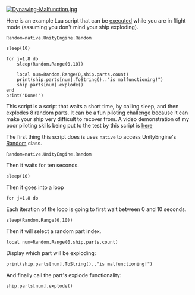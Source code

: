 [![Dynawing-Malfunction.jpg](https://i.postimg.cc/5ygzNTdn/Dynawing-Malfunction.jpg)](https://postimg.cc/WqDz594k)

Here is an example Lua script that can be [executed](https://github.com/evandisoft/RedOnion/blob/master/TroubleShooting.md#how-do-i-run-a-script) while you are in flight mode (assuming you don't mind your ship exploding). 
```
Random=native.UnityEngine.Random

sleep(10)

for j=1,8 do
    sleep(Random.Range(0,10))
    
    local num=Random.Range(0,ship.parts.count)
    print(ship.parts[num].ToString().."is malfunctioning!")
    ship.parts[num].explode()
end
print("Done!")
```

This script is a script that waits a short time, by calling sleep, and then explodes 8 random parts. It can be a fun piloting challenge because
it can make your ship very difficult to recover from. A video demonstration of my poor piloting skills being put to the test by this script is [here](https://www.youtube.com/watch?v=xzAghlB2NLw)

The first thing this script does is uses `native` to access UnityEngine's [Random](https://docs.unity3d.com/ScriptReference/Random.html) class.

```
Random=native.UnityEngine.Random
```
Then it waits for ten seconds.

```
sleep(10)
```

Then it goes into a loop
```
for j=1,8 do
```

Each iteration of the loop is going to first wait between 0 and 10 seconds.
```
sleep(Random.Range(0,10))
```

Then it will select a random part index.
```
local num=Random.Range(0,ship.parts.count)
```

Display which part will be exploding:
```
print(ship.parts[num].ToString().."is malfunctioning!")
```

And finally call the part's explode functionality:
```
ship.parts[num].explode()
```
